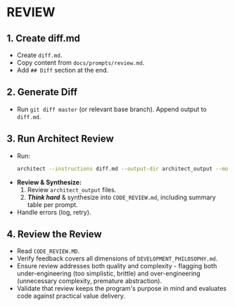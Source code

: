 # REVIEW

## 1. Create diff.md
- Create `diff.md`.
- Copy content from `docs/prompts/review.md`.
- Add `## Diff` section at the end.

## 2. Generate Diff
- Run `git diff master` (or relevant base branch). Append output to `diff.md`.

## 3. Run Architect Review
- Run:
    ```bash
    architect --instructions diff.md --output-dir architect_output --model gemini-2.5-flash-preview-04-17 --model gpt-4.1 --model gemini-2.5-pro-preview-03-25 ./
    ```
- **Review & Synthesize:**
    1. Review `architect_output` files.
    2. ***Think hard*** & synthesize into `CODE_REVIEW.md`, including summary table per prompt.
- Handle errors (log, retry).

## 4. Review the Review
- Read `CODE_REVIEW.MD`.
- Verify feedback covers all dimensions of `DEVELOPMENT_PHILOSOPHY.md`.
- Ensure review addresses both quality and complexity - flagging both under-engineering (too simplistic, brittle) and over-engineering (unnecessary complexity, premature abstraction).
- Validate that review keeps the program's purpose in mind and evaluates code against practical value delivery.


